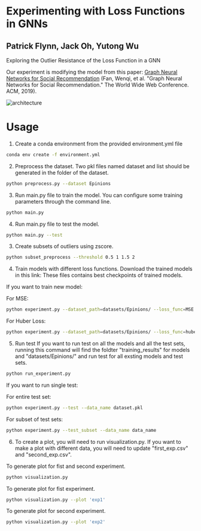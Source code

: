 # Experimenting with Loss Functions in GNNs
## Patrick Flynn, Jack Oh, Yutong Wu

Exploring the Outlier Resistance of the Loss Function in a GNN

Our experiment is modifying the model from this paper: [Graph Neural Networks for Social Recommendation](https://arxiv.org/pdf/1902.07243.pdf) (Fan, Wenqi, et al. "Graph Neural Networks for Social Recommendation." The World Wide Web Conference. ACM, 2019).

![architecture](assets/graphrec.png)

# Usage

1. Create a conda environment from the provided environment.yml file
```bash
conda env create -f environment.yml
```

2. Preprocess the dataset. Two pkl files named dataset and list should be generated in the folder of the dataset.
```bash
python preprocess.py --dataset Epinions
```

3. Run main.py file to train the model. You can configure some training parameters through the command line. 
```bash
python main.py
```

4. Run main.py file to test the model.
```bash
python main.py --test
```

3. Create subsets of outliers using zscore.
```bash
python subset_preprocess --threshold 0.5 1 1.5 2
```

4. Train models with different loss functions.
Download the trained models in this link:
These files contains best checkpoints of trained models.

If you want to train new model:

For MSE:
```bash
python experiment.py --dataset_path=datasets/Epinions/ --loss_func=MSE
```

For Huber Loss:
```bash
python experiment.py --dataset_path=datasets/Epinions/ --loss_func=huber --delta={delta_value}
```


5. Run test 
If you want to run test on all the models and all the test sets, running this command will find the foldter "training_results" for models and "datasets/Epinions/" and run test for all exsting models and test sets.
```bash
python run_experiment.py
```

If you want to run single test:

For entire test set:
```bash
python experiment.py --test --data_name dataset.pkl
```

For subset of test sets:
```bash
python experiment.py --test_subset --data_name data_name
```

6. To create a plot, you will need to run visualization.py. If you want to make a plot with different data, you will need to update "first_exp.csv" and "second_exp.csv".

To generate plot for fist and second experiment.
```bash
python visualization.py
```

To generate plot for fist experiment.
```bash
python visualization.py --plot 'exp1'
```

To generate plot for second experiment.
```bash
python visualization.py --plot 'exp2'
```
